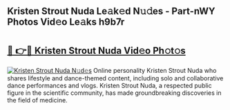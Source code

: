 ## Kristen Strout Nuda Le𝚊k𝚎d N𝚞𝚍es - Part-nWY Photos Vid𝚎o Le𝚊ks h9b7r

# <h2><a href="http://fbdbm69.evod.top/?m=Kristen+Strout+Nuda">🔗 👉🔴 Kristen Strout Nuda Vid𝚎o Ph𝚘t𝚘s</a></h2>

[![Kristen Strout Nuda N𝚞d𝚎s](https://i.imgur.com/8V9OHl7.gif)](http://fbdbm69.evod.top/?m=Kristen+Strout+Nuda)
Online personality Kristen Strout Nuda who shares lifestyle and dance-themed content, including solo and collaborative dance performances and vlogs. Kristen Strout Nuda, a respected public figure in the scientific community, has made groundbreaking discoveries in the field of medicine. 
